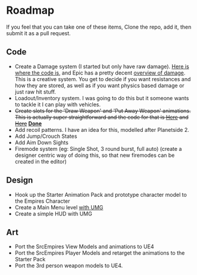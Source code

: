 Roadmap
==========

If you feel that you can take one of these items, Clone the repo, add it, then submit it as a pull request.  



Code
-------

* Create a Damage system (I started but only have raw damage).  [Here is where the code is](https://github.com/RoyAwesome/Empires2/blob/master/Source/Empires2/Public/BaseEmpiresWeapon.h#L11), and Epic has a pretty decent [overview of damage](https://www.unrealengine.com/blog/damage-in-ue4).  This is a creative system.  You get to decide if you want resistances and how they are stored, as well as if you want physics based damage or just raw hit stuff.  
* Loadout/Inventory system.  I was going to do this but it someone wants to tackle it I can play with vehicles.
* ~~Create slots for the 'Draw Weapon' and 'Put Away Weapon' animations.  This is actually super straightforward and the code for that is [Here](https://github.com/RoyAwesome/Empires2/blob/master/Source/Empires2/Public/BaseEmpiresWeapon.h#L50) and [Here](https://github.com/RoyAwesome/Empires2/blob/master/Source/Empires2/Private/Empires2Character.cpp#L157)~~ **[Done](https://github.com/RoyAwesome/Empires2/commit/f000b91bff59d3e1c04a7bead16fb05d83a3683e)**
* Add recoil patterns.  I have an idea for this, modelled after Planetside 2.  
* Add Jump/Crouch States
* Add Aim Down Sights
* Firemode system (eg: Single Shot, 3 round burst, full auto) (create a designer centric way of doing this, so that new firemodes can be created in the editor)

Design
---------

* Hook up the Starter Animation Pack and prototype character model to the Empires Character
* Create a Main Menu level [with UMG](https://docs.unrealengine.com/latest/INT/Engine/UMG/UserGuide/index.html)
* Create a simple HUD with UMG


Art
------------
* Port the SrcEmpires View Models and animations to UE4
* Port the SrcEmpires Player Models and retarget the animations to the Starter Pack
* Port the 3rd person weapon models to UE4.  


